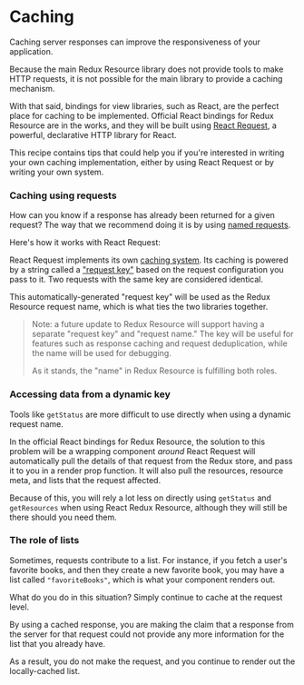 # Caching

Caching server responses can improve the responsiveness of your application.

Because the main Redux Resource library does not provide tools to make HTTP requests,
it is not possible for the main library to provide a caching mechanism.

With that said, bindings for view libraries, such as React, are the perfect place for
caching to be implemented. Official React bindings for Redux Resource are in the works, and
they will be built using [React Request](https://github.com/jmeas/react-request), a powerful,
declarative HTTP library for React.

This recipe contains tips that could help you if you're interested in writing your own
caching implementation, either by using React Request or by writing your own system.

### Caching using requests

How can you know if a response has already been returned for a given request? The way
that we recommend doing it is by using [named requests](/docs/guides/named-requests.md).

Here's how it works with React Request:

React Request implements its own
[caching system](https://github.com/jmeas/react-request/blob/master/docs/guides/response-caching.md).
Its caching is powered by a string called a
["request key"](https://github.com/jmeas/react-request/blob/master/docs/guides/request-keys.md) based
on the request configuration you pass to it. Two requests with the same key are considered identical.

This automatically-generated "request key" will be used as the Redux Resource request name, which is
what ties the two libraries together.

> Note: a future update to Redux Resource will support having a separate "request key" and "request name."
> The key will be useful for features such as response caching and request deduplication, while the
> name will be used for debugging.
>
> As it stands, the "name" in Redux Resource is fulfilling both roles.

### Accessing data from a dynamic key

Tools like `getStatus` are more difficult to use directly when using a dynamic request name.

In the official React bindings for Redux Resource, the solution to this problem will be a wrapping
component _around_ React Request will automatically pull the details of that request from the Redux
store, and pass it to you in a render prop function. It will also pull the resources, resource meta,
and lists that the request affected.

Because of this, you will rely a lot less on directly using
`getStatus` and `getResources` when using React Redux Resource, although they will still be
there should you need them.

### The role of lists

Sometimes, requests contribute to a list. For instance, if you fetch a user's favorite books,
and then they create a new favorite book, you may have a list called `"favoriteBooks"`, which
is what your component renders out.

What do you do in this situation? Simply continue to cache at the request level.

By using a cached response, you are making the claim that a response from the server for that
request could not provide any more information for the list that you already have.

As a result, you do not make the request, and you continue to render out the locally-cached list.
